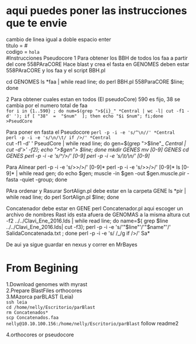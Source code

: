 # aqui puedes poner las instrucciones que te envie  
cambio de linea igual a doble espacio enter   
titulo = #  
codigo = `hola`    
#Instrucciones Pseudocore
1 Para obtener los BBH de todos los faa a partir del core 558PAraCORE
Hace blast y crea el fasta
en GENOMES deben estar 558PAraCORE y los faa y el script BBH.pl
 
cd GENOMES
ls *faa | while read line; do perl BBH.pl 558ParaCORE $line; done


2 Para obtener cuales estan en todos (El pseudoCore)
590 es fijo, 38 se cambia por el numero total de faa  
`for i in {1..590} ; do num=$(grep ">${i}_" *Central | wc -l| cut -f1 -d' '); if [ "38"  =  "$num"  ]; then echo "$i $num"; fi;done >PseudCore`

Para poner en fasta el Pseudocore
`perl -p -i -e 's/^\n//' *Central`  
`perl -p -i -e 's/\n/\t/ if />/' *Central`  
cut -f1 -d' ' PseudCore | while read line; do gen=$(grep ">$line"_ *Central | cut -d'>' -f2); echo ">$gen"> $line; done
mkdir GENES
mv *[0-9] GENES
cd GENES
perl -p -i -e 's/^/>/' [0-9]*
perl -p -i -e 's/\t/\n/' [0-9]*

Para Alinear
perl -p -i -e 's/>>/>/' [0-9]*
perl -p -i -e 's/>>/>/' [0-9]*
ls [0-9]* | while read gen; do echo $gen; muscle -in $gen -out $gen.muscle.pir -fasta -quiet -group; done

PAra ordenar y Rasurar
SortAlign.pl debe estar en la carpeta GENE
ls *pir | while read line; do perl SortAlign.pl $line; done

Concatenador debe estar en GENE
perl Concatenador.pl
aqui escoger un archivo de nombres
Rast ids esta afuera de GENOMAS a la misma altura
cut -f2 ../../Clavi_Ene_2016.Ids | while read line; do name=$( grep $line ../../Clavi_Ene_2016.Ids| cut -f3); perl -p -i -e 's/'"$line"'/'"$name"'/' SalidaConcatenada.txt ; done
perl -p -i -e 's/ /_/g if />/' Sa*	

De aui ya sigue guardar en nexus y correr en MrBayes

  
# From Begining  
1.Download genomes with myrast  
2.Prepare BlastFiles orthocores  
3.MAzorca parBLAST (Leia)  
  `ssh leia`   
  `cd /home/nelly/Escritorio/parBlast`  
 ` rm Concatenados* `  
  `scp Concatenados.faa  nelly@10.10.100.156:/home/nelly/Escritorio/parBlast` 
  follow readme2
 
4.orthocores or pseudocore  
